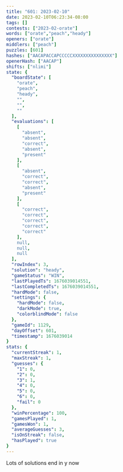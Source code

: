 ```yaml
---
title: "601: 2023-02-10"
date: 2023-02-10T06:23:34-08:00
tags: []
contests: ["2023-02-orate"]
words: ["orate","peach","heady"]
openers: ["orate"]
middlers: ["peach"]
puzzles: [601]
hashes: ["AACAPACCAPCCCCCXXXXXXXXXXXXXXX"]
openerHash: ["AACAP"]
shifts: ["nlimi"]
state: {
  "boardState": [
    "orate",
    "peach",
    "heady",
    "",
    "",
    ""
  ],
  "evaluations": [
    [
      "absent",
      "absent",
      "correct",
      "absent",
      "present"
    ],
    [
      "absent",
      "correct",
      "correct",
      "absent",
      "present"
    ],
    [
      "correct",
      "correct",
      "correct",
      "correct",
      "correct"
    ],
    null,
    null,
    null
  ],
  "rowIndex": 3,
  "solution": "heady",
  "gameStatus": "WIN",
  "lastPlayedTs": 1676039014551,
  "lastCompletedTs": 1676039014551,
  "hardMode": false,
  "settings": {
    "hardMode": false,
    "darkMode": true,
    "colorblindMode": false
  },
  "gameId": 1129,
  "dayOffset": 601,
  "timestamp": 1676039014
}
stats: {
  "currentStreak": 1,
  "maxStreak": 1,
  "guesses": {
    "1": 0,
    "2": 0,
    "3": 1,
    "4": 0,
    "5": 0,
    "6": 0,
    "fail": 0
  },
  "winPercentage": 100,
  "gamesPlayed": 1,
  "gamesWon": 1,
  "averageGuesses": 3,
  "isOnStreak": false,
  "hasPlayed": true
}
---
```

<!-- more -->
Lots of solutions end in y now

